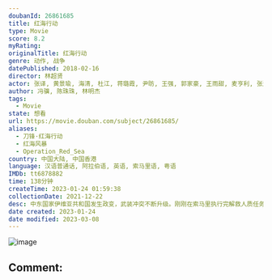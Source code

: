 ```yaml
---
doubanId: 26861685
title: 红海行动
type: Movie
score: 8.2
myRating: 
originalTitle: 红海行动
genre: 动作, 战争
datePublished: 2018-02-16
director: 林超贤
actor: 张译, 黄景瑜, 海清, 杜江, 蒋璐霞, 尹昉, 王强, 郭家豪, 王雨甜, 麦亨利, 张涵予, 王彦霖, 蔡洁, 尚, 霍思燕, 任达华, 黄芬芬, 于大伟, 李响
author: 冯骥, 陈珠珠, 林明杰
tags:
  - Movie
state: 想看
url: https://movie.douban.com/subject/26861685/
aliases:
  - 刀锋·红海行动
  - 红海风暴
  - Operation_Red_Sea
country: 中国大陆, 中国香港
language: 汉语普通话, 阿拉伯语, 英语, 索马里语, 粤语
IMDb: tt6878882
time: 138分钟
createTime: 2023-01-24 01:59:38
collectionDate: 2021-12-22
desc: 中东国家伊维亚共和国发生政变，武装冲突不断升级。刚刚在索马里执行完解救人质任务的海军护卫舰临沂号，受命前往伊维亚执行撤侨任务。舰长高云（张涵予饰）派出杨锐（张译饰）率领的蛟龙突击队登陆战区，护送华...
date created: 2023-01-24
date modified: 2023-03-08
---
```


![image](p2514119443.jpg)

Comment:
---
